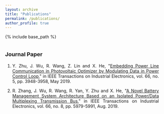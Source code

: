 ```yaml
---
layout: archive
title: "Publications"
permalink: /publications/
author_profile: true
---
```

{% include base_path %}

# <font size="4"> Journal Paper </font>
<div align="justify">

1. Y. Zhu, J. Wu, R. Wang, Z. Lin and X. He, "[Embedding Power Line Communication in Photovoltaic Optimizer by Modulating Data in Power Control Loop](https://ieeexplore.ieee.org/document/8365138)," in IEEE Transactions on Industrial Electronics, vol. 66, no. 5, pp. 3948-3958, May 2019.<br>

2. R. Zhang, J. Wu, R. Wang, R. Yan, Y. Zhu and X. He, "[A Novel Battery Management System Architecture Based on an Isolated Power/Data Multiplexing Transmission Bus](https://ieeexplore.ieee.org/document/8482491)," in IEEE Transactions on Industrial Electronics, vol. 66, no. 8, pp. 5979-5991, Aug. 2019.
<br>
</div>
